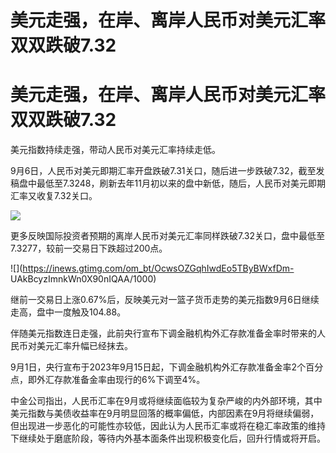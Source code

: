 # 美元走强，在岸、离岸人民币对美元汇率双双跌破7.32

# 美元走强，在岸、离岸人民币对美元汇率双双跌破7.32

美元指数持续走强，带动人民币对美元汇率持续走低。

9月6日，人民币对美元即期汇率开盘跌破7.31关口，随后进一步跌破7.32，截至发稿盘中最低至7.3248，刷新去年11月初以来的盘中新低，随后，人民币对美元即期汇率又收复7.32关口。

![](https://inews.gtimg.com/om_bt/OXcVer1ink-H3TmmtNvaz3aMYBAtiYmZJwnQIpujFJKPMAA/1000)

更多反映国际投资者预期的离岸人民币对美元汇率同样跌破7.32关口，盘中最低至7.3277，较前一交易日下跌超过200点。

![](https://inews.gtimg.com/om_bt/OcwsOZGqhIwdEo5TByBWxfDm-
UAkBcyzImnkWn0X90nIQAA/1000)

继前一交易日上涨0.67%后，反映美元对一篮子货币走势的美元指数9月6日继续走高，盘中一度触及104.88。

伴随美元指数连日走强，此前央行宣布下调金融机构外汇存款准备金率时带来的人民币对美元汇率升幅已经抹去。

9月1日，央行宣布于2023年9月15日起，下调金融机构外汇存款准备金率2个百分点，即外汇存款准备金率由现行的6%下调至4%。

中金公司指出，人民币汇率在9月或将继续面临较为复杂严峻的内外部环境，其中美元指数与美债收益率在9月明显回落的概率偏低，内部因素在9月将继续偏弱，但出现进一步恶化的可能性亦较低，因此认为人民币汇率或将在稳汇率政策的维持下继续处于磨底阶段，等待内外基本面条件出现积极变化后，回升行情或将开启。

